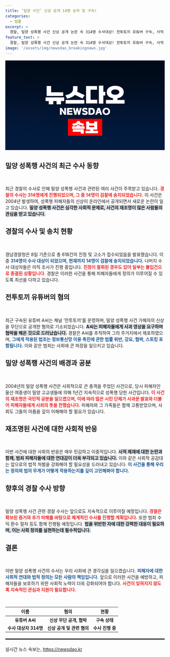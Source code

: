 ```yaml
---
title: ‘밀양 사건’ 신상 공개 14명 송치 및 구속!
categories:
  - 법률
excerpt: >
  경찰, 밀양 성폭행 사건 신상 공개 논란 속 314명 수사대상! 전투토끼 유튜버 구속, 사적 제재의 경과와 여파를 파헤칩니다. 클릭해 자세한 내용 확인하세요!
feature_text: >
  경찰, 밀양 성폭행 사건 신상 공개 논란 속 314명 수사대상! 전투토끼 유튜버 구속, 사적 제재의 경과와 여파를 파헤칩니다. 클릭해 자세한 내용 확인하세요!
image: '/assets/img/newsdao_breakingnews.jpg'
---
```


<p><img src="/assets/img/newsdao_breakingnews.jpg" alt="pcversion 속보" /></p>

<h2 data-ke-size="size26">밀양 성폭행 사건의 최근 수사 동향</h2>

<p data-ke-size="size16">&nbsp;</p>

<p>최근 경찰의 수사로 인해 밀양 성폭행 사건과 관련된 여러 사건이 주목받고 있습니다. <b><span style="color: #ee2323;">경찰의 수사는 314명에게 진행되었으며, 그 중 14명이 검찰에 송치되었습니다.</span></b> 이 사건은 2004년 발생하여, 성폭행 피해자들의 신상이 온라인에서 공개되면서 새로운 논란이 일고 있습니다. <b><span style="background-color: #21538527;">밀양 성폭행 사건은 심각한 사회적 문제로, 사건의 재조명이 많은 사람들의 관심을 받고 있습니다.</span></b> </p>

<h2 data-ke-size="size26">경찰의 수사 및 송치 현황</h2>

<p data-ke-size="size16">&nbsp;</p>

<p>경남경찰청은 8일 기준으로 총 618건의 진정 및 고소가 접수되었음을 발표했습니다. 이 중 <b><span style="color: #1a5490;">314명이 수사 대상이 되었으며, 현재까지 14명이 검찰에 송치되었습니다.</span></b> 나머지 수사 대상자들은 아직 조사가 진행 중입니다. <b><span style="color: #ee2323;">진정이 철회된 경우도 있어 일부는 불입건으로 종결된 상황입니다.</span></b> 경찰은 이러한 사건을 통해 피해자들에게 정의가 이루어질 수 있도록 최선을 다하고 있습니다.</p>

<h2 data-ke-size="size26">전투토끼 유튜버의 혐의</h2>

<p data-ke-size="size16">&nbsp;</p>

<p>최근 구속된 유튜버 A씨는 채널 ‘전투토끼’를 운영하며, 밀양 성폭행 사건 가해자의 신상을 무단으로 공개한 혐의로 기소되었습니다. <b><span style="background-color: #21538527;">A씨는 피해자들에게 사과 영상을 요구하며 협박을 해온 것으로 드러났습니다.</span></b> 경찰은 A씨를 추적하여 그의 주거지에서 체포하였으며, <b><span style="color: #1a5490;">그에게 적용된 법조는 정보통신망 이용 촉진에 관한 법률 위반, 강요, 협박, 스토킹 포함됩니다.</span></b> 이와 같은 범죄는 사회에 큰 파장을 일으키고 있습니다.</p>

<h2 data-ke-size="size26">밀양 성폭행 사건의 배경과 공분</h2>

<p data-ke-size="size16">&nbsp;</p>

<p>2004년의 밀양 성폭행 사건은 사회적으로 큰 충격을 주었던 사건으로, 당시 피해자인 울산 여중생이 밀양 고교생들에 의해 1년간 지속적으로 성폭행 당한 사건입니다. <b><span style="color: #ee2323;">이 사건의 재조명은 국민적 공분을 일으켰으며, 이에 따라 많은 시민 단체가 사과문 발표와 더불어 피해자들에게 사죄의 뜻을 전했습니다.</span></b> 피해자와 그 가족들은 함께 고통받았으며, 사회도 그들의 아픔을 깊이 이해해야 할 필요가 있습니다.</p>

<h2 data-ke-size="size26">재조명된 사건에 대한 사회적 반응</h2>

<p data-ke-size="size16">&nbsp;</p>

<p>이번 사건에 대한 사회의 반응은 매우 민감하고 이중적입니다. <b><span style="background-color: #21538527;">사적 제재에 대한 논란과 함께, 범죄 피해자들에 대한 연대감이 더욱 부각되고 있습니다.</span></b> 이와 같은 사회적 공감대는 앞으로의 법적 처벌을 강화해야 할 필요성을 드러내고 있습니다. <b><span style="color: #1a5490;">이 사건을 통해 우리는 정의와 법의 무게가 어떻게 작용하는지를 깊이 고민해봐야 합니다.</span></b></p>

<h2 data-ke-size="size26">향후의 경찰 수사 방향</h2>

<p data-ke-size="size16">&nbsp;</p>

<p>밀양 성폭행 사건 관련 경찰 수사는 앞으로도 지속적으로 이루어질 예정입니다. <b><span style="color: #ee2323;">경찰은 확보된 증거와 추가 피해를 바탕으로 체계적인 수사를 진행할 계획입니다.</span></b> 또한 범죄 수익 환수 절차 등도 함께 진행될 예정입니다. <b><span style="background-color: #21538527;">법을 위반한 자에 대한 강력한 대응이 필요하며, 이는 사회 정의를 실현하는데 필수적입니다.</span></b></p>

<h2 data-ke-size="size26">결론</h2>

<p data-ke-size="size16">&nbsp;</p>

<p>이번 밀양 성폭행 사건의 수사는 우리 사회에 큰 경각심을 일으켰습니다. <b><span style="color: #1a5490;">피해자에 대한 사회적 연대와 법적 정의는 모든 사람의 책임입니다.</span></b> 앞으로 이러한 사건을 예방하고, 피해자들을 보호하기 위한 사회적 노력이 더욱 강화되어야 합니다. <b><span style="color: #ee2323;">사건이 잊혀지지 않도록 지속적인 관심과 지원이 필요합니다.</span></b></p>

<p data-ke-size="size16">&nbsp;</p> 

<table style="width: 100%; border-collapse: collapse;">
    <thead>
        <tr>
            <th style="text-align: center;">이름</th>
            <th style="text-align: center;">혐의</th>
            <th style="text-align: center;">현황</th>
        </tr>
    </thead>
    <tbody>
        <tr>
            <td style="text-align: center; height: 17px;"><b>유튜버 A씨</b></td>
            <td style="text-align: center; height: 17px;"><b>신상 무단 공개, 협박</b></td>
            <td style="text-align: center; height: 17px;"><b>구속 상태</b></td>
        </tr>
        <tr>
            <td style="text-align: center; height: 17px;"><b>수사 대상자 314명</b></td>
            <td style="text-align: center; height: 17px;"><b>신상 공개 및 관련 혐의</b></td>
            <td style="text-align: center; height: 17px;"><b>수사 진행 중</b></td>
        </tr>
    </tbody>
</table>

<hr style="border: solid 1px #000; margin: 20px 0;"/>
실시간 뉴스 속보는, <a href="https://newsdao.kr" rel="dofollow">https://newsdao.kr</a>


